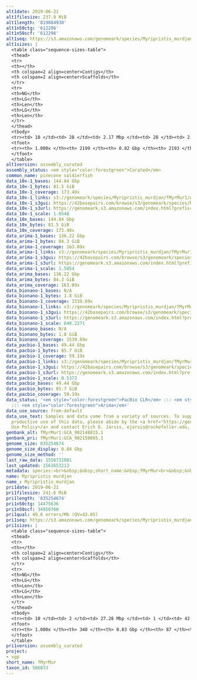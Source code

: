 ```yaml
---
alt1date: 2019-06-21
alt1filesize: 237.9 MiB
alt1length: '819084930'
alt1n50ctg: '612296'
alt1n50scf: '612296'
alt1seq: https://s3.amazonaws.com/genomeark/species/Myripristis_murdjan/fMyrMur1/assembly_curated/fMyrMur1.alt.cur.20190621.fasta.gz
alt1sizes: |
  <table class="sequence-sizes-table">
  <thead>
  <tr>
  <th></th>
  <th colspan=2 align=center>Contigs</th>
  <th colspan=2 align=center>Scaffolds</th>
  </tr>
  <tr>
  <th>NG</th>
  <th>LG</th>
  <th>Len</th>
  <th>LG</th>
  <th>Len</th>
  </tr>
  </thead>
  <tbody>
  <tr><td> 10 </td><td> 28 </td><td> 2.17 Mbp </td><td> 28 </td><td> 2.19 Mbp </td></tr><tr><td> 20 </td><td> 75 </td><td> 1.38 Mbp </td><td> 74 </td><td> 1.39 Mbp </td></tr><tr><td> 30 </td><td> 144 </td><td> 1.03 Mbp </td><td> 143 </td><td> 1.03 Mbp </td></tr><tr><td> 40 </td><td> 236 </td><td> 0.79 Mbp </td><td> 235 </td><td> 0.79 Mbp </td></tr><tr style="background-color:#cccccc;"><td> 50 </td><td> 353 </td><td> 0.61 Mbp </td><td> 352 </td><td> 0.61 Mbp </td></tr><tr><td> 60 </td><td> 506 </td><td> 487.33 Kbp </td><td> 505 </td><td> 487.33 Kbp </td></tr><tr><td> 70 </td><td> 691 </td><td> 394.59 Kbp </td><td> 690 </td><td> 394.59 Kbp </td></tr><tr><td> 80 </td><td> 930 </td><td> 291.95 Kbp </td><td> 929 </td><td> 292.76 Kbp </td></tr><tr><td> 90 </td><td> 1284 </td><td> 183.65 Kbp </td><td> 1282 </td><td> 183.83 Kbp </td></tr><tr><td> 100 </td><td> 2198 </td><td> 481  bp </td><td> 2192 </td><td> 810  bp </td></tr></tbody>
  <tfoot>
  <tr><th> 1.000x </th><th> 2199 </th><th> 0.82 Gbp </th><th> 2193 </th><th> 0.82 Gbp </th></tr>
  </tfoot>
  </table>
alt1version: assembly_curated
assembly_status: <em style="color:forestgreen">Curated</em>
common_name: pinecone soldierfish
data_10x-1_bases: 144.84 Gbp
data_10x-1_bytes: 81.5 GiB
data_10x-1_coverage: 173.40x
data_10x-1_links: s3://genomeark/species/Myripristis_murdjan/fMyrMur1/genomic_data/10x/<br>
data_10x-1_s3gui: https://42basepairs.com/browse/s3/genomeark/species/Myripristis_murdjan/fMyrMur1/genomic_data/10x/
data_10x-1_s3url: https://genomeark.s3.amazonaws.com/index.html?prefix=species/Myripristis_murdjan/fMyrMur1/genomic_data/10x/
data_10x-1_scale: 1.6548
data_10x_bases: 144.84 Gbp
data_10x_bytes: 81.5 GiB
data_10x_coverage: 173.40x
data_arima-1_bases: 136.22 Gbp
data_arima-1_bytes: 84.3 GiB
data_arima-1_coverage: 163.09x
data_arima-1_links: s3://genomeark/species/Myripristis_murdjan/fMyrMur1/genomic_data/arima/<br>
data_arima-1_s3gui: https://42basepairs.com/browse/s3/genomeark/species/Myripristis_murdjan/fMyrMur1/genomic_data/arima/
data_arima-1_s3url: https://genomeark.s3.amazonaws.com/index.html?prefix=species/Myripristis_murdjan/fMyrMur1/genomic_data/arima/
data_arima-1_scale: 1.5054
data_arima_bases: 136.22 Gbp
data_arima_bytes: 84.3 GiB
data_arima_coverage: 163.09x
data_bionano-1_bases: N/A
data_bionano-1_bytes: 1.8 GiB
data_bionano-1_coverage: 1539.69x
data_bionano-1_links: s3://genomeark/species/Myripristis_murdjan/fMyrMur1/genomic_data/bionano/<br>
data_bionano-1_s3gui: https://42basepairs.com/browse/s3/genomeark/species/Myripristis_murdjan/fMyrMur1/genomic_data/bionano/
data_bionano-1_s3url: https://genomeark.s3.amazonaws.com/index.html?prefix=species/Myripristis_murdjan/fMyrMur1/genomic_data/bionano/
data_bionano-1_scale: 648.2271
data_bionano_bases: N/A
data_bionano_bytes: 1.8 GiB
data_bionano_coverage: 1539.69x
data_pacbio-1_bases: 49.44 Gbp
data_pacbio-1_bytes: 85.7 GiB
data_pacbio-1_coverage: 59.19x
data_pacbio-1_links: s3://genomeark/species/Myripristis_murdjan/fMyrMur1/genomic_data/pacbio/<br>
data_pacbio-1_s3gui: https://42basepairs.com/browse/s3/genomeark/species/Myripristis_murdjan/fMyrMur1/genomic_data/pacbio/
data_pacbio-1_s3url: https://genomeark.s3.amazonaws.com/index.html?prefix=species/Myripristis_murdjan/fMyrMur1/genomic_data/pacbio/
data_pacbio-1_scale: 0.5373
data_pacbio_bases: 49.44 Gbp
data_pacbio_bytes: 85.7 GiB
data_pacbio_coverage: 59.19x
data_status: '<em style="color:forestgreen">PacBio CLR</em> ::: <em style="color:forestgreen">10x</em>
  ::: <em style="color:forestgreen">Arima</em>'
data_use_source: from-default
data_use_text: Samples and data come from a variety of sources. To support fair and
  productive use of this data, please abide by the <a href="https://genome10k.soe.ucsc.edu/data-use-policies/">Data
  Use Policy</a> and contact Erich D. Jarvis, ejarvis@rockefeller.edu, with any questions.
genbank_alt: fMyrMur1:GCA_902148815.1
genbank_pri: fMyrMur1:GCA_902150065.1
genome_size: 835254674
genome_size_display: 0.84 Gbp
genome_size_method: ''
last_raw_data: 1556731081
last_updated: 1561653213
metadata: species:<br>&nbsp;&nbsp;short_name:&nbsp;fMyrMur<br>&nbsp;&nbsp;name:&nbsp;Myripristis&nbsp;murdjan<br>&nbsp;&nbsp;taxon_id:&nbsp;586833<br>&nbsp;&nbsp;common_name:&nbsp;pinecone&nbsp;soldierfish<br>&nbsp;&nbsp;order:<br>&nbsp;&nbsp;&nbsp;&nbsp;name:&nbsp;Holocentriformes<br>&nbsp;&nbsp;family:<br>&nbsp;&nbsp;&nbsp;&nbsp;name:&nbsp;Holocentridae<br>&nbsp;&nbsp;individuals:<br>&nbsp;&nbsp;&nbsp;&nbsp;-&nbsp;short_name:&nbsp;fMyrMur1<br>&nbsp;&nbsp;&nbsp;&nbsp;&nbsp;&nbsp;biosample_id:&nbsp;SAMEA4872133<br>&nbsp;&nbsp;&nbsp;&nbsp;&nbsp;&nbsp;sex:<br>&nbsp;&nbsp;genome_size:<br>&nbsp;&nbsp;genome_size_method:<br>&nbsp;&nbsp;project:&nbsp;[&nbsp;vgp&nbsp;]<br>
name: Myripristis murdjan
name_: Myripristis_murdjan
pri1date: 2019-06-21
pri1filesize: 241.6 MiB
pri1length: '835254674'
pri1n50ctg: 14475636
pri1n50scf: 34950760
pri1qual: 49.6 errors/Mb (QV=43.05)
pri1seq: https://s3.amazonaws.com/genomeark/species/Myripristis_murdjan/fMyrMur1/assembly_curated/fMyrMur1.pri.cur.20190621.fasta.gz
pri1sizes: |
  <table class="sequence-sizes-table">
  <thead>
  <tr>
  <th></th>
  <th colspan=2 align=center>Contigs</th>
  <th colspan=2 align=center>Scaffolds</th>
  </tr>
  <tr>
  <th>NG</th>
  <th>LG</th>
  <th>Len</th>
  <th>LG</th>
  <th>Len</th>
  </tr>
  </thead>
  <tbody>
  <tr><td> 10 </td><td> 2 </td><td> 27.28 Mbp </td><td> 1 </td><td> 42.40 Mbp </td></tr><tr><td> 20 </td><td> 6 </td><td> 24.31 Mbp </td><td> 3 </td><td> 39.21 Mbp </td></tr><tr><td> 30 </td><td> 9 </td><td> 20.03 Mbp </td><td> 6 </td><td> 36.53 Mbp </td></tr><tr><td> 40 </td><td> 14 </td><td> 17.27 Mbp </td><td> 8 </td><td> 35.81 Mbp </td></tr><tr style="background-color:#cccccc;"><td> 50 </td><td> 19 </td><td style="background-color:#88ff88;"> 14.48 Mbp </td><td> 10 </td><td style="background-color:#88ff88;"> 34.95 Mbp </td></tr><tr><td> 60 </td><td> 27 </td><td> 8.34 Mbp </td><td> 13 </td><td> 33.92 Mbp </td></tr><tr><td> 70 </td><td> 39 </td><td> 5.79 Mbp </td><td> 15 </td><td> 33.42 Mbp </td></tr><tr><td> 80 </td><td> 57 </td><td> 3.78 Mbp </td><td> 18 </td><td> 31.82 Mbp </td></tr><tr><td> 90 </td><td> 89 </td><td> 1.76 Mbp </td><td> 20 </td><td> 29.23 Mbp </td></tr><tr><td> 100 </td><td> 339 </td><td> 862  bp </td><td> 86 </td><td> 862  bp </td></tr></tbody>
  <tfoot>
  <tr><th> 1.000x </th><th> 340 </th><th> 0.83 Gbp </th><th> 87 </th><th> 0.84 Gbp </th></tr>
  </tfoot>
  </table>
pri1version: assembly_curated
project:
- vgp
short_name: fMyrMur
taxon_id: 586833
---
```

